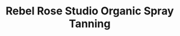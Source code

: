 ---
title: "Rebel Rose Studio Organic Spray Tanning"
url: /wayne/rebel-rose-studio-organic-spray-tanning/
shop: Kosmetik
---